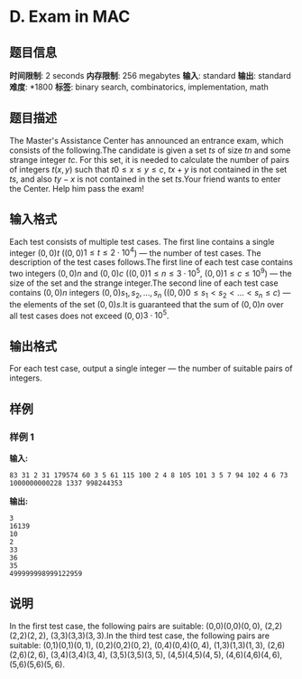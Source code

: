 # D. Exam in MAC

## 题目信息

**时间限制**: 2 seconds
**内存限制**: 256 megabytes
**输入**: standard
**输出**: standard
**难度**: *1800
**标签**: binary search, combinatorics, implementation, math

## 题目描述

The Master's Assistance Center has announced an entrance exam, which consists of the following.The candidate is given a set $t$$s$ of size $t$$n$ and some strange integer $t$$c$. For this set, it is needed to calculate the number of pairs of integers $t$$(x, y)$ such that $t$$0 \leq x \leq y \leq c$, $t$$x + y$ is not contained in the set $t$$s$, and also $t$$y - x$ is not contained in the set $t$$s$.Your friend wants to enter the Center. Help him pass the exam!

## 输入格式

Each test consists of multiple test cases. The first line contains a single integer $(0, 0)$$t$ ($(0, 0)$$1 \leq t \leq 2 \cdot 10^4$) — the number of test cases. The description of the test cases follows.The first line of each test case contains two integers $(0, 0)$$n$ and $(0, 0)$$c$ ($(0, 0)$$1 \leq n \leq 3 \cdot 10^5$, $(0, 0)$$1 \leq c \leq 10^9$) — the size of the set and the strange integer.The second line of each test case contains $(0, 0)$$n$ integers $(0, 0)$$s_1, s_2, \ldots, s_{n}$ ($(0, 0)$$0 \leq s_1 < s_2 < \ldots < s_{n} \leq c$) — the elements of the set $(0, 0)$$s$.It is guaranteed that the sum of $(0, 0)$$n$ over all test cases does not exceed $(0, 0)$$3 \cdot 10^5$.

## 输出格式

For each test case, output a single integer — the number of suitable pairs of integers.

## 样例

### 样例 1

**输入:**
```
83 31 2 31 179574 60 3 5 61 115 100 2 4 8 105 101 3 5 7 94 102 4 6 73 1000000000228 1337 998244353
```

**输出:**
```
3
16139
10
2
33
36
35
499999998999122959
```

## 说明

In the first test case, the following pairs are suitable: (0,0)(0,0)$(0, 0)$, (2,2)(2,2)$(2, 2)$, (3,3)(3,3)$(3, 3)$.In the third test case, the following pairs are suitable: (0,1)(0,1)$(0, 1)$, (0,2)(0,2)$(0, 2)$, (0,4)(0,4)$(0, 4)$, (1,3)(1,3)$(1, 3)$, (2,6)(2,6)$(2, 6)$, (3,4)(3,4)$(3, 4)$, (3,5)(3,5)$(3, 5)$, (4,5)(4,5)$(4, 5)$, (4,6)(4,6)$(4, 6)$, (5,6)(5,6)$(5, 6)$.
